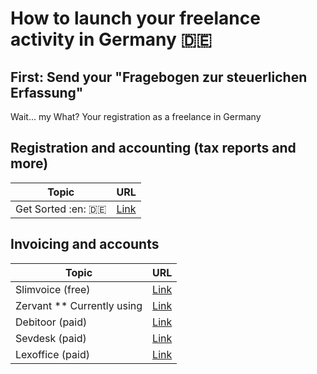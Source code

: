 # How to launch your freelance activity in Germany :de:

## First: Send your "Fragebogen zur steuerlichen Erfassung"
Wait... my What?
Your registration as a freelance in Germany

## Registration and accounting (tax reports and more)

| Topic                     | URL                                |
------------ | -------------
| Get Sorted :en: :de: | [Link](https://en.getsorted.de/) |


## Invoicing and accounts
Topic | URL
------------ | -------------
| Slimvoice  (free) | [Link](https://slimvoice.co/) |
| Zervant ** Currently using | [Link](https://www.zervant.com/de) |
| Debitoor (paid) | [Link](https://debitoor.de/) |
| Sevdesk (paid)| [Link](https://sevdesk.de/) |
| Lexoffice (paid) | [Link](https://www.lexoffice.de/) |
